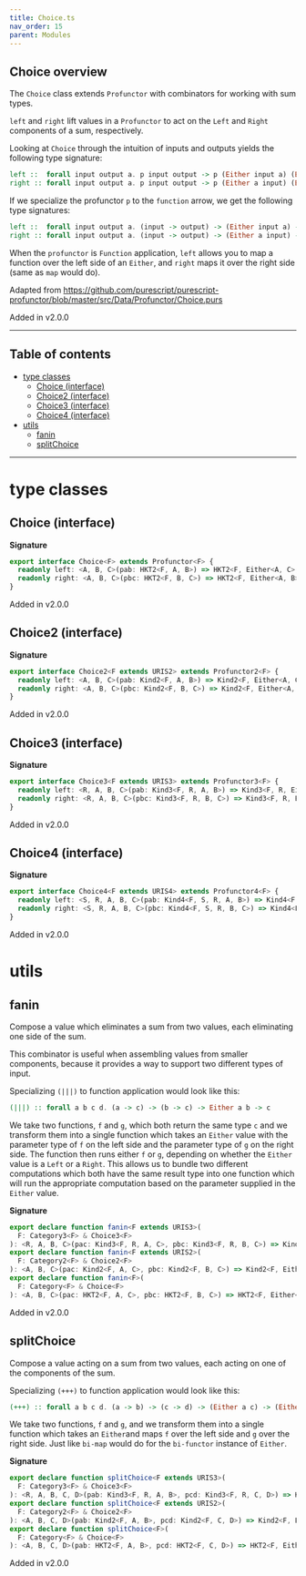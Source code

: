 ```yaml
---
title: Choice.ts
nav_order: 15
parent: Modules
---
```


## Choice overview

The `Choice` class extends `Profunctor` with combinators for working with
sum types.

`left` and `right` lift values in a `Profunctor` to act on the `Left` and
`Right` components of a sum, respectively.

Looking at `Choice` through the intuition of inputs and outputs
yields the following type signature:

```purescript
left ::  forall input output a. p input output -> p (Either input a) (Either output a)
right :: forall input output a. p input output -> p (Either a input) (Either a output)
```

If we specialize the profunctor `p` to the `function` arrow, we get the following type
signatures:

```purescript
left ::  forall input output a. (input -> output) -> (Either input a) -> (Either output a)
right :: forall input output a. (input -> output) -> (Either a input) -> (Either a output)
```

When the `profunctor` is `Function` application, `left` allows you to map a function over the
left side of an `Either`, and `right` maps it over the right side (same as `map` would do).

Adapted from https://github.com/purescript/purescript-profunctor/blob/master/src/Data/Profunctor/Choice.purs

Added in v2.0.0

---

<h2 class="text-delta">Table of contents</h2>

- [type classes](#type-classes)
  - [Choice (interface)](#choice-interface)
  - [Choice2 (interface)](#choice2-interface)
  - [Choice3 (interface)](#choice3-interface)
  - [Choice4 (interface)](#choice4-interface)
- [utils](#utils)
  - [fanin](#fanin)
  - [splitChoice](#splitchoice)

---

# type classes

## Choice (interface)

**Signature**

```ts
export interface Choice<F> extends Profunctor<F> {
  readonly left: <A, B, C>(pab: HKT2<F, A, B>) => HKT2<F, Either<A, C>, Either<B, C>>
  readonly right: <A, B, C>(pbc: HKT2<F, B, C>) => HKT2<F, Either<A, B>, Either<A, C>>
}
```

Added in v2.0.0

## Choice2 (interface)

**Signature**

```ts
export interface Choice2<F extends URIS2> extends Profunctor2<F> {
  readonly left: <A, B, C>(pab: Kind2<F, A, B>) => Kind2<F, Either<A, C>, Either<B, C>>
  readonly right: <A, B, C>(pbc: Kind2<F, B, C>) => Kind2<F, Either<A, B>, Either<A, C>>
}
```

Added in v2.0.0

## Choice3 (interface)

**Signature**

```ts
export interface Choice3<F extends URIS3> extends Profunctor3<F> {
  readonly left: <R, A, B, C>(pab: Kind3<F, R, A, B>) => Kind3<F, R, Either<A, C>, Either<B, C>>
  readonly right: <R, A, B, C>(pbc: Kind3<F, R, B, C>) => Kind3<F, R, Either<A, B>, Either<A, C>>
}
```

Added in v2.0.0

## Choice4 (interface)

**Signature**

```ts
export interface Choice4<F extends URIS4> extends Profunctor4<F> {
  readonly left: <S, R, A, B, C>(pab: Kind4<F, S, R, A, B>) => Kind4<F, S, R, Either<A, C>, Either<B, C>>
  readonly right: <S, R, A, B, C>(pbc: Kind4<F, S, R, B, C>) => Kind4<F, S, R, Either<A, B>, Either<A, C>>
}
```

Added in v2.0.0

# utils

## fanin

Compose a value which eliminates a sum from two values, each eliminating
one side of the sum.

This combinator is useful when assembling values from smaller components,
because it provides a way to support two different types of input.

Specializing `(|||)` to function application would look like this:

```purescript
(|||) :: forall a b c d. (a -> c) -> (b -> c) -> Either a b -> c
```

We take two functions, `f` and `g`, which both return the same type `c` and we transform them into a
single function which takes an `Either` value with the parameter type of `f` on the left side and
the parameter type of `g` on the right side. The function then runs either `f` or `g`, depending on
whether the `Either` value is a `Left` or a `Right`.
This allows us to bundle two different computations which both have the same result type into one
function which will run the appropriate computation based on the parameter supplied in the `Either` value.

**Signature**

```ts
export declare function fanin<F extends URIS3>(
  F: Category3<F> & Choice3<F>
): <R, A, B, C>(pac: Kind3<F, R, A, C>, pbc: Kind3<F, R, B, C>) => Kind3<F, R, Either<A, B>, C>
export declare function fanin<F extends URIS2>(
  F: Category2<F> & Choice2<F>
): <A, B, C>(pac: Kind2<F, A, C>, pbc: Kind2<F, B, C>) => Kind2<F, Either<A, B>, C>
export declare function fanin<F>(
  F: Category<F> & Choice<F>
): <A, B, C>(pac: HKT2<F, A, C>, pbc: HKT2<F, B, C>) => HKT2<F, Either<A, B>, C>
```

Added in v2.0.0

## splitChoice

Compose a value acting on a sum from two values, each acting on one of
the components of the sum.

Specializing `(+++)` to function application would look like this:

```purescript
(+++) :: forall a b c d. (a -> b) -> (c -> d) -> (Either a c) -> (Either b d)
```

We take two functions, `f` and `g`, and we transform them into a single function which
takes an `Either`and maps `f` over the left side and `g` over the right side. Just like
`bi-map` would do for the `bi-functor` instance of `Either`.

**Signature**

```ts
export declare function splitChoice<F extends URIS3>(
  F: Category3<F> & Choice3<F>
): <R, A, B, C, D>(pab: Kind3<F, R, A, B>, pcd: Kind3<F, R, C, D>) => Kind3<F, R, Either<A, C>, Either<B, D>>
export declare function splitChoice<F extends URIS2>(
  F: Category2<F> & Choice2<F>
): <A, B, C, D>(pab: Kind2<F, A, B>, pcd: Kind2<F, C, D>) => Kind2<F, Either<A, C>, Either<B, D>>
export declare function splitChoice<F>(
  F: Category<F> & Choice<F>
): <A, B, C, D>(pab: HKT2<F, A, B>, pcd: HKT2<F, C, D>) => HKT2<F, Either<A, C>, Either<B, D>>
```

Added in v2.0.0
